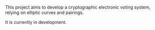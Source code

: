 This project aims to develop a cryptographic electronic voting system, relying
on elliptic curves and pairings.

It is currently in development.